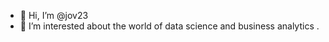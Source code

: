 - 👋 Hi, I’m @jov23
- 👀 I’m interested about the world of data science and business analytics
.

<!---
jov23/jov23 is a ✨ special ✨ repository because its `README.md` (this file) appears on your GitHub profile.
You can click the Preview link to take a look at your changes.
--->
